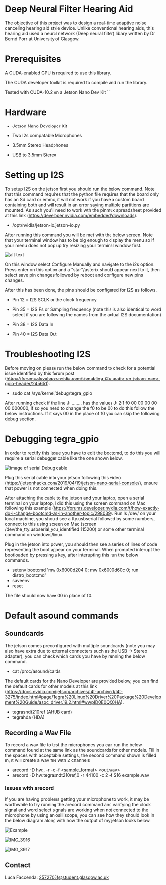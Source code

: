 # Deep Neural Filter Hearing Aid

 The objective of this project was to design a real-time adaptive noise canceling hearing aid style device. Unlike conventional hearing aids, this hearing aid used a neural network (Deep neural filter) libary written by Dr Bernd Porr at University of Glasgow. 
 
# Prerequisites

 A CUDA-enabled GPU is required to use this library.
 
 The CUDA developer toolkit is required to compile and run the library.

 Tested with CUDA-10.2 on a Jetson Nano Dev Kit
``
# Hardware 
- Jetson Nano Developer Kit

- Two I2s compatable Microphones

- 3.5mm Stereo Headphones

- USB to 3.5mm Stereo 

# Setting up I2S
To setup I2S on the jetson first you should run the below command. 
Note that this command requires that the python file requires that the board only has an Sd card or emmc, it will not work if you have a custom board containing both and will result in an error saying multiple partitions are mounted. As such you'll need to work wth the pinmux spreadsheet provided at this link (https://developer.nvidia.com/embedded/downloads).

- /opt/nvidia/jetson-io/jetson-io.py

After running this command you will be met with the below screen. Note that your terminal window has to be big enough to display the menu so if your menu does not pop up try resizing your terminal window first.

![alt text](https://global.discourse-cdn.com/nvidia/original/3X/b/5/b5d719c1726d25a99b96c4582647296e9bc0fe6a.png)

On this window select Configure Manually and navigate to the i2s option. Press enter on this option and a "star"/asterix should appear next to it, then select save pin changes followed by reboot and configure new pins changes.

After this has been done, the pins should be configured for I2S as follows.

- Pin 12 = I2S SCLK or the clock frequency
  
- Pin 35 = I2S Fs or Sampling frequency (note this is also identical to word select if you are following the names from the actual I2S documentation)
  
- Pin 38 = I2S Data In

- Pin 40 = I2S Data Out

# Troubleshooting I2S
Before moving on please run the below command to check for a potential issue identified by this forum post (https://forums.developer.nvidia.com/t/enabling-i2s-audio-on-jetson-nano-gpio-header/245651). 

  
- sudo cat /sys/kernel/debug/tegra_gpio

After running check if the line J: ........ has the values J: 2:1 f0 00 00 00 00 00 000000, if so you need to change the f0 to be 00 to do this follow the below instructions. If it says 00 in the place of f0 you can skip the following debug section.

# Debugging tegra_gpio

In order to rectify this issue you have to edit the bootcmd, to do this you will require a serial debugger cable like the one shown below.

![image of serial Debug cable
](https://uk.pi-supply.com/cdn/shop/products/26849615c765531f0b2b74b598b70550_1200x901.jpg?v=1571708693)

Plug this serial cable into your jetson following this video (https://jetsonhacks.com/2019/04/19/jetson-nano-serial-console/), ensure that power is not connected when doing this. 

After attaching the cable to the jetson and your laptop, open a serial terminal on your laptop, I did this using the screen command on Mac following this example (https://forums.developer.nvidia.com/t/how-exactly-do-i-change-bootcmd-as-in-another-topic/298039). Run ls /dev/ on your local machine, you should see a tty.usbserial followed by some numbers, connect to this using screen on Mac (screen /dev/the_tty.usbserial_you_identified 115200) or some other terminal command on windows/linux. 

Plug in the jetson into power, you should then see a series of lines of code representing the boot appear on your terminal. When prompted interupt the bootloaded by pressing a key, after interupting this run the below commands.

- setenv bootcmd 'mw 0x6000d204 0; mw 0x6000d60c 0; run distro_bootcmd'
- saveenv
- reset

The file should now have 00 in place of f0.

# Default asound commands

## Soundcards
The jetson comes preconfigured with multiple soundcards (note you may also have extra due to external connecters such as the USB -> Stereo adapter), you can check which cards you have by running the below command. 

- cat /proc/asound/cards 

The default cards for the Nano Developer are provided below, you can find the default cards for other models at this link (https://docs.nvidia.com/jetson/archives/l4t-archived/l4t-3275/index.html#page/Tegra%20Linux%20Driver%20Package%20Development%20Guide/asoc_driver.19.2.html#wwpID0E0QX0HA). 

- tegrasndt210ref (AHUB card)
- tegrahda (HDA)

## Recording a Wav File 

To record a wav file to test the microphones you can run the below command found at the same link as the soundcards for other models. Fill in the spaces with acceptable settings, the second command shown is filled in, it will create a wav file with 2 channels 

- arecord -D hw:<cardname>,<i-1> -r <rate> -c <channels> -f <sample_format> <out.wav>
- arecord -D hw:tegrasndt210ref,0 -r 44100 -c 2 -f S16 example.wav

### Issues with arecord 

If you are having problems getting your microphone to work, it may be worthwhile to try running the arecord command and varifying the clock signal and word select signals are working when not connected to the microphone by using an osilliscope, you can see how they should look in the below diagram along with how the output of my jetson looks below.

![Example](https://github.com/user-attachments/assets/71ee7dd5-04a2-49fc-8dd3-5b7501fd6c6b)

![IMG_3916](https://github.com/user-attachments/assets/24d0230c-adf1-40f9-9c1f-940fc1be5e17)

![IMG_3917](https://github.com/user-attachments/assets/48364c60-e3e6-4d6b-a799-11ab3591fb21)










  
 

## Contact

Luca Faccenda: 2572705f@student.glasgow.ac.uk
